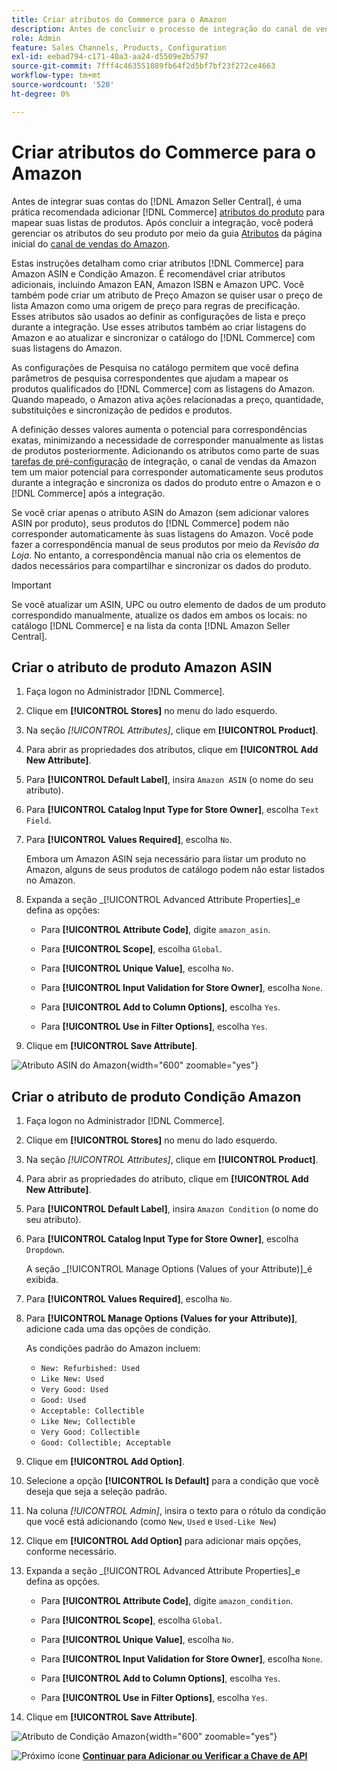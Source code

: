 ```yaml
---
title: Criar atributos do Commerce para o Amazon
description: Antes de concluir o processo de integração do canal de vendas do Amazon, verifique se você tem os atributos de produto [!UICONTROL Commerce] necessários.
role: Admin
feature: Sales Channels, Products, Configuration
exl-id: eebad794-c171-40a3-aa24-d5509e2b5797
source-git-commit: 7fff4c463551089fb64f2d5bf7bf23f272ce4663
workflow-type: tm+mt
source-wordcount: '520'
ht-degree: 0%

---
```


# Criar atributos do Commerce para o Amazon

Antes de integrar suas contas do [!DNL Amazon Seller Central], é uma prática recomendada adicionar [!DNL Commerce] [atributos do produto](https://experienceleague.adobe.com/docs/commerce-admin/catalog/product-attributes/product-attributes.html) para mapear suas listas de produtos. Após concluir a integração, você poderá gerenciar os atributos do seu produto por meio da guia [Atributos](./managing-attributes.md) da página inicial do [canal de vendas do Amazon](./amazon-sales-channel-home.md).

Estas instruções detalham como criar atributos [!DNL Commerce] para Amazon ASIN e Condição Amazon. É recomendável criar atributos adicionais, incluindo Amazon EAN, Amazon ISBN e Amazon UPC. Você também pode criar um atributo de Preço Amazon se quiser usar o preço de lista Amazon como uma origem de preço para regras de precificação. Esses atributos são usados ao definir as configurações de lista e preço durante a integração. Use esses atributos também ao criar listagens do Amazon e ao atualizar e sincronizar o catálogo do [!DNL Commerce] com suas listagens do Amazon.

As configurações de Pesquisa no catálogo permitem que você defina parâmetros de pesquisa correspondentes que ajudam a mapear os produtos qualificados do [!DNL Commerce] com as listagens do Amazon. Quando mapeado, o Amazon ativa ações relacionadas a preço, quantidade, substituições e sincronização de pedidos e produtos.

A definição desses valores aumenta o potencial para correspondências exatas, minimizando a necessidade de corresponder manualmente as listas de produtos posteriormente. Adicionando os atributos como parte de suas [tarefas de pré-configuração](./amazon-pre-setup-tasks.md) de integração, o canal de vendas da Amazon tem um maior potencial para corresponder automaticamente seus produtos durante a integração e sincroniza os dados do produto entre o Amazon e o [!DNL Commerce] após a integração.

Se você criar apenas o atributo ASIN do Amazon (sem adicionar valores ASIN por produto), seus produtos do [!DNL Commerce] podem não corresponder automaticamente às suas listagens do Amazon. Você pode fazer a correspondência manual de seus produtos por meio da _Revisão da Loja_. No entanto, a correspondência manual não cria os elementos de dados necessários para compartilhar e sincronizar os dados do produto.

>[!IMPORTANT]
>
>Se você atualizar um ASIN, UPC ou outro elemento de dados de um produto correspondido manualmente, atualize os dados em ambos os locais: no catálogo [!DNL Commerce] e na lista da conta [!DNL Amazon Seller Central].

## Criar o atributo de produto Amazon ASIN

1. Faça logon no Administrador [!DNL Commerce].

1. Clique em **[!UICONTROL Stores]** no menu do lado esquerdo.

1. Na seção _[!UICONTROL Attributes]_, clique em **[!UICONTROL Product]**.

1. Para abrir as propriedades dos atributos, clique em **[!UICONTROL Add New Attribute]**.

1. Para **[!UICONTROL Default Label]**, insira `Amazon ASIN` (o nome do seu atributo).

1. Para **[!UICONTROL Catalog Input Type for Store Owner]**, escolha `Text Field`.

1. Para **[!UICONTROL Values Required]**, escolha `No`.

   Embora um Amazon ASIN seja necessário para listar um produto no Amazon, alguns de seus produtos de catálogo podem não estar listados no Amazon.

1. Expanda a seção _[!UICONTROL Advanced Attribute Properties]_e defina as opções:

   - Para **[!UICONTROL Attribute Code]**, digite `amazon_asin`.

   - Para **[!UICONTROL Scope]**, escolha `Global`.

   - Para **[!UICONTROL Unique Value]**, escolha `No`.

   - Para **[!UICONTROL Input Validation for Store Owner]**, escolha `None`.

   - Para **[!UICONTROL Add to Column Options]**, escolha `Yes`.

   - Para **[!UICONTROL Use in Filter Options]**, escolha `Yes`.

1. Clique em **[!UICONTROL Save Attribute]**.

![Atributo ASIN do Amazon](assets/creating-asin-attribute.png){width="600" zoomable="yes"}

## Criar o atributo de produto Condição Amazon

1. Faça logon no Administrador [!DNL Commerce].

1. Clique em **[!UICONTROL Stores]** no menu do lado esquerdo.

1. Na seção _[!UICONTROL Attributes]_, clique em **[!UICONTROL Product]**.

1. Para abrir as propriedades do atributo, clique em **[!UICONTROL Add New Attribute]**.

1. Para **[!UICONTROL Default Label]**, insira `Amazon Condition` (o nome do seu atributo).

1. Para **[!UICONTROL Catalog Input Type for Store Owner]**, escolha `Dropdown`.

   A seção _[!UICONTROL Manage Options (Values of your Attribute)]_é exibida.

1. Para **[!UICONTROL Values Required]**, escolha `No`.

1. Para **[!UICONTROL Manage Options (Values for your Attribute)]**, adicione cada uma das opções de condição.

   As condições padrão do Amazon incluem:

   - `New: Refurbished: Used`
   - `Like New: Used`
   - `Very Good: Used`
   - `Good: Used`
   - `Acceptable: Collectible`
   - `Like New; Collectible`
   - `Very Good: Collectible`
   - `Good: Collectible; Acceptable`

1. Clique em **[!UICONTROL Add Option]**.

1. Selecione a opção **[!UICONTROL Is Default]** para a condição que você deseja que seja a seleção padrão.

1. Na coluna _[!UICONTROL Admin]_, insira o texto para o rótulo da condição que você está adicionando (como `New`, `Used` e `Used-Like New`)

1. Clique em **[!UICONTROL Add Option]** para adicionar mais opções, conforme necessário.

1. Expanda a seção _[!UICONTROL Advanced Attribute Properties]_e defina as opções.

   - Para **[!UICONTROL Attribute Code]**, digite `amazon_condition`.

   - Para **[!UICONTROL Scope]**, escolha `Global`.

   - Para **[!UICONTROL Unique Value]**, escolha `No`.

   - Para **[!UICONTROL Input Validation for Store Owner]**, escolha `None`.

   - Para **[!UICONTROL Add to Column Options]**, escolha `Yes`.

   - Para **[!UICONTROL Use in Filter Options]**, escolha `Yes`.

1. Clique em **[!UICONTROL Save Attribute]**.

![Atributo de Condição Amazon](assets/creating-amazon-condition-attribute.png){width="600" zoomable="yes"}

![Próximo ícone](assets/btn-next.png) [**Continuar para Adicionar ou Verificar a Chave de API**](./amazon-verify-api-key.md)
